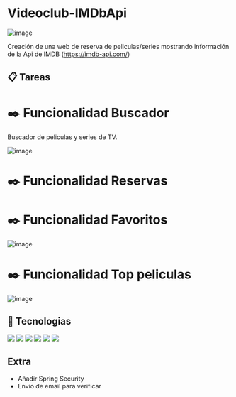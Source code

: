 # Videoclub-IMDbApi

![image](https://user-images.githubusercontent.com/117438320/217573572-8a6f8e10-cbaf-4a2f-80f8-9915926c27a5.png)


Creación de una web de reserva de peliculas/series mostrando información de la Api de IMDB (https://imdb-api.com/)



## 📋 Tareas 

# ✒️ Funcionalidad Buscador

Buscador de peliculas y series de TV.

![image](https://user-images.githubusercontent.com/117438320/217764790-99b7e58d-5557-40cb-89b5-73d46767da5e.png)


# ✒️ Funcionalidad Reservas



# ✒️ Funcionalidad Favoritos

![image](https://user-images.githubusercontent.com/117438320/217768038-c74e71dd-bc70-4920-8b54-b5b1524b5c43.png)


# ✒️ Funcionalidad Top peliculas

![image](https://user-images.githubusercontent.com/117438320/217769596-f9276ebc-21e4-43be-8f74-9e97b9cfdfcd.png)



## 🔧 Tecnologias
![](https://img.shields.io/badge/Spring-6DB33F?style=for-the-badge&logo=spring&logoColor=white)
![](https://img.shields.io/badge/MySQL-00000F?style=for-the-badge&logo=mysql&logoColor=white)
![](https://img.shields.io/badge/HTML5-E34F26?style=for-the-badge&logo=html5&logoColor=white)
![](https://img.shields.io/badge/CSS-239120?&style=for-the-badge&logo=css3&logoColor=white)
![](https://img.shields.io/badge/Java-ED8B00?style=for-the-badge&logo=java&logoColor=white)
![](https://img.shields.io/badge/Bootstrap-563D7C?style=for-the-badge&logo=bootstrap&logoColor=white)

##  Extra

- Añadir Spring Security
- Envio de email para verificar

